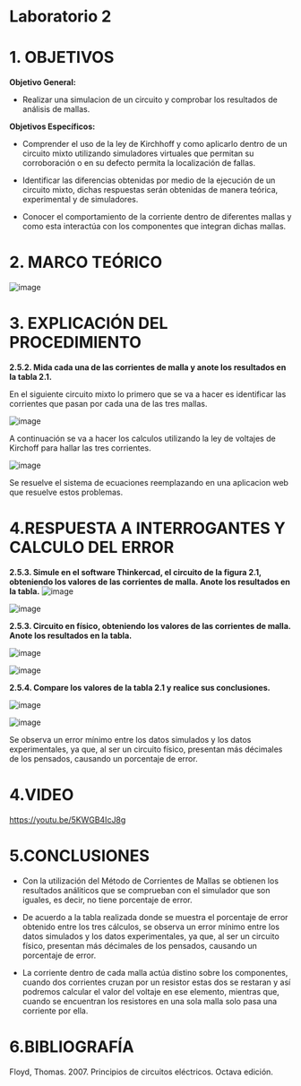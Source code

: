 # Laboratorio 2

# 1. OBJETIVOS

**Objetivo General:**

* Realizar una simulacion de un circuito y comprobar los resultados de análisis de mallas.

**Objetivos Específicos:**

* Comprender el uso de la ley de Kirchhoff y como aplicarlo dentro de un circuito mixto utilizando simuladores virtuales que permitan su corroboración o en su defecto permita la localización de fallas.

* Identificar las diferencias obtenidas por medio de la ejecución de un circuito mixto, dichas respuestas serán obtenidas de manera teórica, experimental y de simuladores.

* Conocer el comportamiento de la corriente dentro de diferentes mallas y como esta interactúa con los componentes que integran dichas mallas.

# 2. MARCO TEÓRICO

![image](https://user-images.githubusercontent.com/105617383/172276472-dfbc40c3-2c05-40a9-a893-73f78daa0b8a.png)

# 3. EXPLICACIÓN DEL PROCEDIMIENTO

**2.5.2. Mida cada una de las corrientes de malla y anote los resultados en la tabla 2.1.**

En el siguiente circuito mixto lo primero que se va a hacer es identificar las corrientes que pasan por cada una de las tres mallas. 

![image](https://user-images.githubusercontent.com/105617383/172277057-8a271d54-8e37-4a1d-8e91-f65f7fffc9f3.png)

A continuación se va a hacer los calculos utilizando la ley de voltajes de Kirchoff para hallar las tres corrientes.

![image](https://user-images.githubusercontent.com/105617383/172297183-2950da60-350c-467c-891d-37fc0691d522.png)

Se resuelve el sistema de ecuaciones reemplazando en una aplicacion web que resuelve estos problemas.

# 4.RESPUESTA A INTERROGANTES Y CALCULO DEL ERROR

**2.5.3. Simule en el software Thinkercad, el circuito de la figura 2.1, obteniendo los
valores de las corrientes de malla. Anote los resultados en la tabla.**
![image](https://user-images.githubusercontent.com/105617383/172299555-6ac916f5-b016-4897-8432-74665baddb72.png)

![image](https://user-images.githubusercontent.com/105671763/172381747-be35886d-33cf-4056-832b-4246569b62f2.png)

**2.5.3. Circuito en físico, obteniendo los
valores de las corrientes de malla. Anote los resultados en la tabla.**

![image](https://user-images.githubusercontent.com/105671763/172379129-3530f5d0-bef3-45c2-84ff-5d157cd884c6.png)

![image](https://user-images.githubusercontent.com/105671763/172299074-62b31e4c-983e-43be-955a-4ce21ccf3c11.png)

**2.5.4. Compare los valores de la tabla 2.1 y realice sus conclusiones.**

![image](https://user-images.githubusercontent.com/105671763/172299032-5062d924-cff6-4252-9a95-03a773f217aa.png)

![image](https://user-images.githubusercontent.com/105671763/172299240-45eaa407-b59e-407f-9dbd-8a3321ddd28e.png)

Se observa un error mínimo entre los datos simulados y los datos experimentales, ya que, al ser un circuito físico, presentan más décimales de los pensados, causando un porcentaje de error.

# 4.VIDEO

https://youtu.be/5KWGB4IcJ8g

# 5.CONCLUSIONES

* Con la utilización del Método de Corrientes de Mallas se obtienen los resultados análiticos que se comprueban con el simulador que son iguales, es decir, no tiene porcentaje de error.

* De acuerdo a la tabla realizada donde se muestra el porcentaje de error obtenido entre los tres cálculos, se observa un error mínimo entre los datos simulados y los datos experimentales, ya que, al ser un circuito físico, presentan más décimales de los pensados, causando un porcentaje de error.

* La corriente dentro de cada malla actúa distino sobre los componentes, cuando dos corrientes cruzan por un resistor estas dos se restaran y así podremos calcular el valor del voltaje en ese elemento, mientras que, cuando se encuentran los resistores en una sola malla solo pasa una corriente por ella.

# 6.BIBLIOGRAFÍA

Floyd, Thomas. 2007. Principios de circuitos eléctricos. Octava edición.
